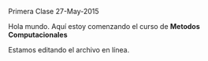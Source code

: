 Primera Clase 27-May-2015

Hola mundo. Aquí estoy comenzando el curso de **Metodos Computacionales**

Estamos editando el archivo en línea.
